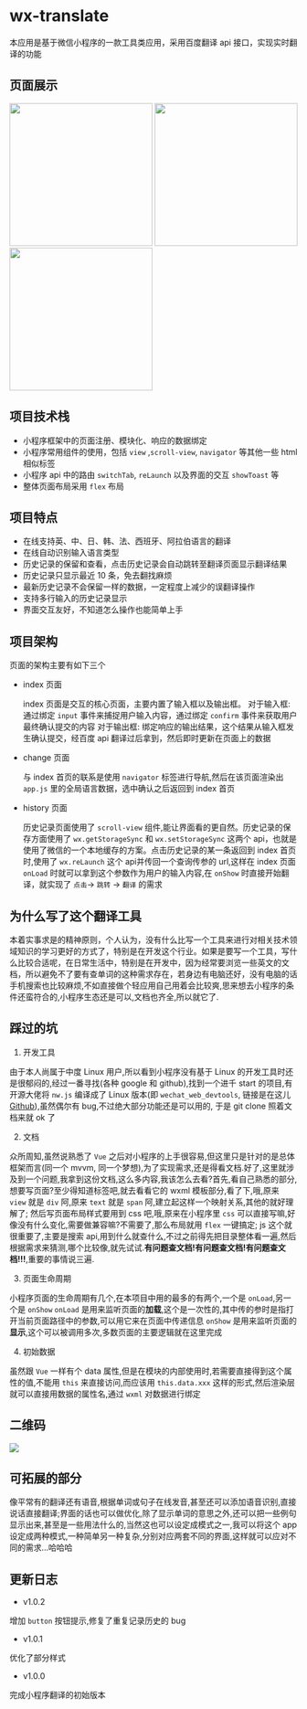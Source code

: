 # wx-translate
本应用是基于微信小程序的一款工具类应用，采用百度翻译 api 接口，实现实时翻译的功能

## 页面展示
<div align="left">
    <img src="https://i.loli.net/2019/02/27/5c7681ed07070.jpg" width="250">
    <img src="https://i.loli.net/2019/02/27/5c7681eceb14a.jpg" width="250">
    <img src="https://i.loli.net/2019/02/27/5c7681ed44661.jpg" width="250">
</div>

## 项目技术栈
- 小程序框架中的页面注册、模块化、响应的数据绑定
- 小程序常用组件的使用，包括 `view` ,`scroll-view`, `navigator` 等其他一些 html 相似标签
- 小程序 api 中的路由 `switchTab`, `reLaunch` 以及界面的交互 `showToast` 等
- 整体页面布局采用 `flex` 布局

## 项目特点
- 在线支持英、中、日、韩、法、西班牙、阿拉伯语言的翻译
- 在线自动识别输入语言类型
- 历史记录的保留和查看，点击历史记录会自动跳转至翻译页面显示翻译结果
- 历史记录只显示最近 10 条，免去翻找麻烦
- 最新历史记录不会保留一样的数据，一定程度上减少的误翻译操作
- 支持多行输入的历史记录显示
- 界面交互友好，不知道怎么操作也能简单上手

## 项目架构
页面的架构主要有如下三个
- index 页面

    index 页面是交互的核心页面，主要内置了输入框以及输出框。
    对于输入框: 
    通过绑定 `input` 事件来捕捉用户输入内容，通过绑定 `confirm` 事件来获取用户最终确认提交的内容
    对于输出框:
    绑定响应的输出结果，这个结果从输入框发生确认提交，经百度 api 翻译过后拿到，然后即时更新在页面上的数据

- change 页面

    与 index 首页的联系是使用 `navigator` 标签进行导航,然后在该页面渲染出 `app.js` 里的全局语言数据，选中确认之后返回到 index 首页

- history 页面

    历史记录页面使用了 `scroll-view` 组件,能让界面看的更自然。历史记录的保存方面使用了 `wx.getStorageSync` 和 `wx.setStorageSync` 这两个 api，也就是使用了微信的一个本地缓存的方案。点击历史记录的某一条返回到 index 首页时,使用了 `wx.reLaunch` 这个 api并传回一个查询传参的 url,这样在 index 页面 `onLoad` 时就可以拿到这个参数作为用户的输入内容,在 `onShow` 时直接开始翻译，就实现了 `点击`-> `跳转` -> `翻译` 的需求

## 为什么写了这个翻译工具
本着实事求是的精神原则，个人认为，没有什么比写一个工具来进行对相关技术领域知识的学习更好的方式了，特别是在开发这个行业。如果是要写一个工具，写什么比较合适呢，在日常生活中，特别是在开发中，因为经常要浏览一些英文的文档，所以避免不了要有查单词的这种需求存在，若身边有电脑还好，没有电脑的话手机搜索也比较麻烦,不如直接做个轻应用自己用着会比较爽,思来想去小程序的条件还蛮符合的,小程序生态还是可以,文档也齐全,所以就它了.

## 踩过的坑
1. 开发工具

由于本人尚属于中度 Linux 用户,所以看到小程序没有基于 Linux 的开发工具时还是很郁闷的,经过一番寻找(各种 google 和 github),找到一个进千 start 的项目,有开源大佬将 `nw.js` 编译成了 Linux 版本(即 `wechat_web_devtools`, 链接是在这儿[Github](https://github.com/cytle/wechat_web_devtools.git)),虽然偶尔有 bug,不过绝大部分功能还是可以用的, 于是 git clone 照着文档来就 ok 了

2. 文档

众所周知,虽然说熟悉了 `Vue` 之后对小程序的上手很容易,但这里只是针对的是总体框架而言(同一个 mvvm, 同一个梦想),为了实现需求,还是得看文档.好了,这里就涉及到一个问题,我拿到这份文档,这么多内容,我该怎么去看?首先,看自己熟悉的部分,想要写页面?至少得知道标签吧,就去看看它的 wxml 模板部分,看了下,哦,原来 `view` 就是 `div` 阿,原来 `text` 就是 `span` 阿,建立起这样一个映射关系,其他的就好理解了; 然后写页面布局样式要用到 css 吧,哦,原来在小程序里 `css` 可以直接写嘛,好像没有什么变化,需要做兼容嘛?不需要了,那么布局就用 `flex` 一键搞定; js 这个就很重要了,主要是搜索 api,用到什么就查什么,不过之前得先把目录整体看一遍,然后根据需求来猜测,哪个比较像,就先试试.**有问题查文档!有问题查文档!有问题查文档!!!**,重要的事情说三遍.

3. 页面生命周期

小程序页面的生命周期有几个,在本项目中用的最多的有两个,一个是 `onLoad`,另一个是 `onShow`
`onLoad` 是用来监听页面的**加载**,这个是一次性的,其中传的参时是指打开当前页面路径中的参数,可以用它来在页面中传递信息
`onShow` 是用来监听页面的**显示**,这个可以被调用多次,多数页面的主要逻辑就在这里完成

4. 初始数据

虽然跟 `Vue` 一样有个 data 属性,但是在模块的内部使用时,若需要直接得到这个属性的值,不能用 `this` 来直接访问,而应该用 `this.data.xxx` 这样的形式,然后渲染层就可以直接用数据的属性名,通过 `wxml` 对数据进行绑定

## 二维码
![](https://i.loli.net/2019/02/27/5c7656307e497.jpeg)

## 可拓展的部分 
像平常有的翻译还有语音,根据单词或句子在线发音,甚至还可以添加语音识别,直接说话直接翻译;界面的话也可以做优化,除了显示单词的意思之外,还可以把一些例句显示出来,甚至是一些用法什么的,当然这也可以设定成模式之一,我可以将这个 app 设定成两种模式,一种简单另一种复杂,分别对应两套不同的界面,这样就可以应对不同的需求...哈哈哈

## 更新日志
- v1.0.2

增加 `button` 按钮提示,修复了重复记录历史的 bug

- v1.0.1

优化了部分样式

- v1.0.0

完成小程序翻译的初始版本